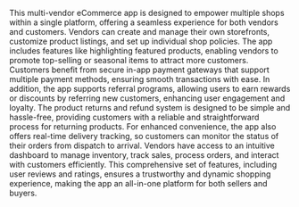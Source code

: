 This multi-vendor eCommerce app is designed to empower multiple shops within a single platform, offering a seamless experience for both vendors and customers. Vendors can create and manage their own storefronts, customize product listings, and set up individual shop policies. The app includes features like highlighting featured products, enabling vendors to promote top-selling or seasonal items to attract more customers.
Customers benefit from secure in-app payment gateways that support multiple payment methods, ensuring smooth transactions with ease. In addition, the app supports referral programs, allowing users to earn rewards or discounts by referring new customers, enhancing user engagement and loyalty. The product returns and refund system is designed to be simple and hassle-free, providing customers with a reliable and straightforward process for returning products.
For enhanced convenience, the app also offers real-time delivery tracking, so customers can monitor the status of their orders from dispatch to arrival. Vendors have access to an intuitive dashboard to manage inventory, track sales, process orders, and interact with customers efficiently. This comprehensive set of features, including user reviews and ratings, ensures a trustworthy and dynamic shopping experience, making the app an all-in-one platform for both sellers and buyers.
